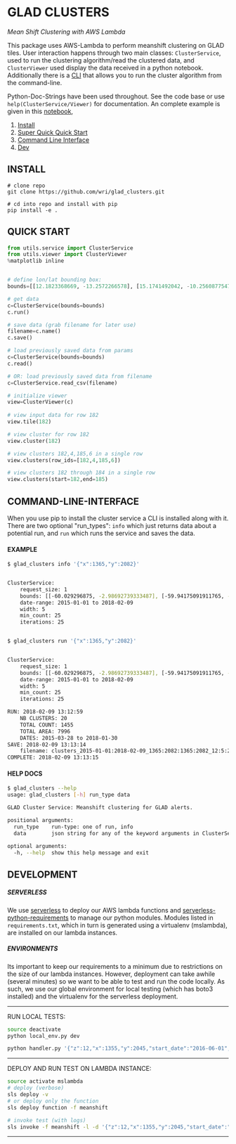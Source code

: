 # GLAD CLUSTERS
_Mean Shift Clustering with AWS Lambda_

This package uses AWS-Lambda to perform meanshift clustering on GLAD tiles.
User interaction happens through two main classes:  `ClusterService`, used to run the clustering algorithm/read the clustered data, and `ClusterViewer`  used display the data received in a python notebook. Additionally there is a [CLI](#cli) that allows you to run the cluster algorithm from the command-line. 

Python-Doc-Strings have been used throughout.  See the code base or use `help(ClusterService/Viewer)` for documentation.  An complete example is given in this [notebook](https://github.com/wri/mean_shift_lambda/blob/master/nb_archive/ClusterServiceViewer.ipynb), 

1. [Install](#install)
2. [Super Quick Quick Start](#quick)
3. [Command Line Interface](#cli)
4. [Dev](#dev)

<a name='install'></a>
## INSTALL

```
# clone repo
git clone https://github.com/wri/glad_clusters.git

# cd into repo and install with pip
pip install -e .
```


<a name='quick'></a>
## QUICK START

```python
from utils.service import ClusterService
from utils.viewer import ClusterViewer
%matplotlib inline


# define lon/lat bounding box:
bounds=[[12.1823368669, -13.2572266578], [15.1741492042, -10.25608775474]]

# get data
c=ClusterService(bounds=bounds)
c.run()

# save data (grab filename for later use)
filename=c.name()
c.save()

# load previously saved data from params
c=ClusterService(bounds=bounds)
c.read()

# OR: load previously saved data from filename
c=ClusterService.read_csv(filename)

# initialize viewer
view=ClusterViewer(c)
    
# view input data for row 182
view.tile(182)

# view cluster for row 182
view.cluster(182)

# view clusters 182,4,185,6 in a single row 
view.clusters(row_ids=[182,4,185,6])

# view clusters 182 through 184 in a single row
view.clusters(start=182,end=185)
```


<a name='cli'></a>
## COMMAND-LINE-INTERFACE

When you use pip to install the cluster service a CLI is installed along with it. There are two optional "run_types": `info` which just returns data about a potential run, and `run` which runs the service and saves the data.

#### EXAMPLE
```bash
$ glad_clusters info '{"x":1365,"y":2082}'


ClusterService:
    request_size: 1
    bounds: [[-60.029296875, -2.98692739333487], [-59.94175091911765, -3.0743508993624977]]
    date-range: 2015-01-01 to 2018-02-09
    width: 5
    min_count: 25
    iterations: 25


$ glad_clusters run '{"x":1365,"y":2082}'


ClusterService:
    request_size: 1
    bounds: [[-60.029296875, -2.98692739333487], [-59.94175091911765, -3.0743508993624977]]
    date-range: 2015-01-01 to 2018-02-09
    width: 5
    min_count: 25
    iterations: 25

RUN: 2018-02-09 13:12:59
    NB CLUSTERS: 20
    TOTAL COUNT: 1455
    TOTAL AREA: 7996
    DATES: 2015-03-28 to 2018-01-30
SAVE: 2018-02-09 13:13:14
    filename: clusters_2015-01-01:2018-02-09_1365:2082:1365:2082_12:5:25:25
COMPLETE: 2018-02-09 13:13:15

```


#### HELP DOCS
```bash
$ glad_clusters --help
usage: glad_clusters [-h] run_type data

GLAD Cluster Service: Meanshift clustering for GLAD alerts.

positional arguments:
  run_type    run-type: one of run, info
  data        json string for any of the keyword arguments in ClusterService()

optional arguments:
  -h, --help  show this help message and exit
```


<a name='dev'></a>
## DEVELOPMENT

##### SERVERLESS

We use [serverless](https://serverless.com/)
to deploy our AWS lambda functions and [serverless-python-requirements](https://github.com/UnitedIncome/serverless-python-requirements) to manage our python modules. Modules listed in `requirements.txt`, which in turn is generated using a virtualenv (mslambda), are installed on our lambda instances. 

##### ENVIRONMENTS

Its important to keep our requirements to a minimum due to restrictions on the size of our lambda instances.  However, deployment can take awhile (several minutes) so we want to be able to test and run the code locally. As such, we use our global environment for local testing (which has boto3 installed) and the virtualenv for the serverless deployment. 

---
RUN LOCAL TESTS:

```bash
source deactivate
python local_env.py dev

python handler.py '{"z":12,"x":1355,"y":2045,"start_date":"2016-06-01","end_date":"2016-12-01"}'
```

---
DEPLOY AND RUN TEST ON LAMBDA INSTANCE:
```bash
source activate mslambda
# deploy (verbose)
sls deploy -v
# or deploy only the function
sls deploy function -f meanshift

# invoke test (with logs)
sls invoke -f meanshift -l -d '{"z":12,"x":1355,"y":2045,"start_date":"2016-06-01","end_date":"2016-12-01"}'
```


---





